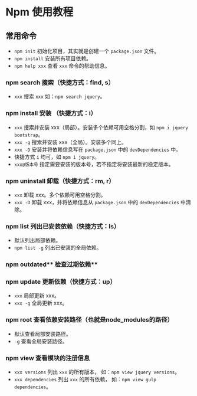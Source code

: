 # Npm 使用教程

##  常用命令

- `npm init` 初始化项目，其实就是创建一个 `package.json` 文件。
- `npm install` 安装所有项目依赖。
- `npm help xxx` 查看 `xxx` 命令的帮助信息。

### npm search 搜索（快捷方式：find, s）

- `xxx` 搜索 `xxx` 如：`npm search jquery`。

### npm install 安装 （快捷方式：i）

- `xxx` 搜索并安装 xxx（局部）。安装多个依赖可用空格分割，如 `npm i jquery bootstrap`。
- `xxx -g` 搜索并安装 xxx（全局）。安装多个同上。
- `xxx -D` 安装并将依赖信息写在 `package.json` 中的 `devDependencies` 中。
- 快捷方式 `i` 均可，如 `npm i jquery`。
- `xxx@版本号` 指定需要安装的版本号，若不指定将安装最新的稳定版本。

### npm uninstall 卸载（快捷方式：rm, r）

- `xxx` 卸载 xxx。多个依赖可用空格分割。
- `xxx -D` 卸载 xxx，并将依赖信息从 `package.json` 中的 `devDependencies` 中清除。

### npm list 列出已安装依赖（快捷方式：ls）

- 默认列出局部依赖。
- `npm list -g` 列出已安装的全局依赖。

### **npm outdated**** 检查过期依赖**

### npm update 更新依赖（快捷方式：up）

- `xxx` 局部更新 xxx。
- `xxx -g` 全局更新 xxx。

### npm root 查看依赖安装路径（也就是node_modules的路径）

- 默认查看局部安装路径。
- `-g` 查看全局安装路径。

### npm view 查看模块的注册信息

- `xxx versions` 列出 `xxx` 的所有版本， 如：`npm view jquery versions`。
- `xxx dependencies` 列出 `xxx` 的所有依赖， 如：`npm view gulp dependencies`。

